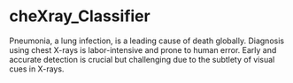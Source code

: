 # cheXray_Classifier
Pneumonia, a lung infection, is a leading cause of death globally. Diagnosis using chest X-rays is labor-intensive and prone to human error. Early and accurate detection is crucial but challenging due to the subtlety of visual cues in X-rays.
